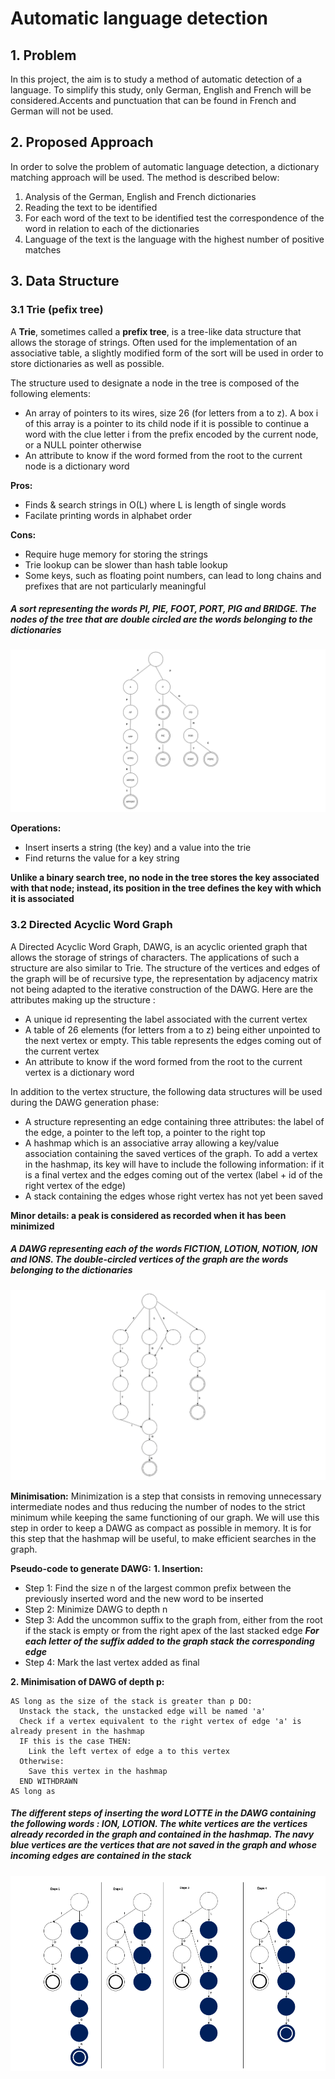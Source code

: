 # Automatic language detection

## 1. Problem

In this project, the aim is to study a method of automatic detection of a language.
To simplify this study, only German, English and French will be considered.Accents and punctuation that can be found in French and German will not be used.


## 2. Proposed Approach
In order to solve the problem of automatic language detection, a dictionary matching approach will be used. The method is described below:

1. Analysis of the German, English and French dictionaries
2. Reading the text to be identified
3. For each word of the text to be identified test the correspondence of the word in relation to each of the dictionaries
4. Language of the text is the language with the highest number of positive matches

## 3. Data Structure
### 3.1 Trie (pefix tree)
A __Trie__, sometimes called a __prefix tree__, is a tree-like data structure that allows the storage of strings. Often used for the implementation of an associative table, a slightly modified form of the sort will be used in order to store dictionaries as well as possible.

The structure used to designate a node in the tree is composed of the following elements:
- An array of pointers to its wires, size 26 (for letters from a to z). A box i of this array is a pointer to its child node if it is possible to continue a word with the clue letter i from the prefix encoded by the current node, or a NULL pointer otherwise
- An attribute to know if the word formed from the root to the current node is a dictionary word

__Pros:__
- Finds & search strings in O(L) where L is length of single words
- Facilate printing words in alphabet order

__Cons:__
- Require huge memory for storing the strings
- Trie lookup can be slower than hash table lookup
- Some keys, such as floating point numbers, can lead to long chains and prefixes that are not particularly meaningful

##### A sort representing the words PI, PIE, FOOT, PORT, PIG and BRIDGE. The nodes of the tree that are double circled are the words belonging to the dictionaries
![](./screenshots/word-tree.png)

__Operations:__
- Insert inserts a string (the key) and a value into the trie
- Find returns the value for a key string

__Unlike a binary search tree, no node in the tree stores the key associated with that node; instead, its position in the tree defines the key with which it is associated__


### 3.2 Directed Acyclic Word Graph
A Directed Acyclic Word Graph, DAWG, is an acyclic oriented graph that allows the storage of strings of characters. The applications of such a structure are also similar to Trie. The structure of the vertices and edges of the graph will be of recursive type, the representation by adjacency matrix not being adapted to the iterative construction of the DAWG.
Here are the attributes making up the structure :
- A unique id representing the label associated with the current vertex
- A table of 26 elements (for letters from a to z) being either unpointed to the next vertex or empty. This table represents the edges coming out of the current vertex
- An attribute to know if the word formed from the root to the current vertex is a dictionary word

In addition to the vertex structure, the following data structures will be used during the DAWG generation phase:
- A structure representing an edge containing three attributes: the label of the edge, a pointer to the left top, a pointer to the right top
- A hashmap which is an associative array allowing a key/value association containing the saved vertices of the graph. To add a vertex in the hashmap, its key will have to include the following information: if it is a final vertex and the edges coming out of the vertex (label + id of the right vertex of the edge)
- A stack containing the edges whose right vertex has not yet been saved

__Minor details: a peak is considered as recorded when it has been minimized__

##### A DAWG representing each of the words FICTION, LOTION, NOTION, ION and IONS. The double-circled vertices of the graph are the words belonging to the dictionaries
![](./screenshots/dawg.png)

__Minimisation:__
Minimization is a step that consists in removing unnecessary intermediate nodes and thus reducing the number of nodes to the strict minimum while keeping the same functioning of our graph. We will use this step in order to keep a DAWG as compact as possible in memory. It is for this step that the hashmap will be useful, to make efficient searches in the graph.

__Pseudo-code to generate DAWG:__
__1. Insertion:__
- Step 1: Find the size n of the largest common prefix between the previously inserted word and the new word to be inserted
- Step 2: Minimize DAWG to depth n
- Step 3: Add the uncommon suffix to the graph from, either from the root if the stack is empty or from the right apex of the last stacked edge
___For each letter of the suffix added to the graph stack the corresponding edge___
- Step 4: Mark the last vertex added as final

__2. Minimisation of DAWG of depth p:__
```
AS long as the size of the stack is greater than p DO:
  Unstack the stack, the unstacked edge will be named 'a'
  Check if a vertex equivalent to the right vertex of edge 'a' is already present in the hashmap
  IF this is the case THEN:
    Link the left vertex of edge a to this vertex
  Otherwise:
    Save this vertex in the hashmap
  END WITHDRAWN 
AS long as
```

##### The different steps of inserting the word LOTTE in the DAWG containing the following words : ION, LOTION. The white vertices are the vertices already recorded in the graph and contained in the hashmap. The navy blue vertices are the vertices that are not saved in the graph and whose incoming edges are contained in the stack

![](./screenshots/minimisation.png)



